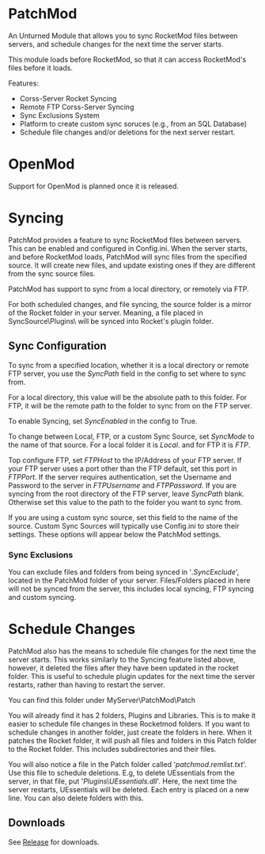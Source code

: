 # PatchMod
An Unturned Module that allows you to sync RocketMod files between servers, and schedule changes for the next time the server starts.

This module loads before RocketMod, so that it can access RocketMod's files before it loads.

Features:
<ul>
  <li>Corss-Server Rocket Syncing</li>
  <li>Remote FTP Corss-Server Syncing</li>
  <li>Sync Exclusions System</li>
  <li>Platform to create custom sync soruces (e.g., from an SQL Database)</li>
  <li>Schedule file changes and/or deletions for the next server restart.</li>
</ul>

# OpenMod

Support for OpenMod is planned once it is released.

# Syncing

PatchMod provides a feature to sync RocketMod files between servers. This can be enabled and configured in Config.ini. When the server starts, and before RocketMod loads, PatchMod will sync files from the specified source. It will create new files, and update existing ones if they are different from the sync source files.

PatchMod has support to sync from a local directory, or remotely via FTP.

For both scheduled changes, and file syncing, the source folder is a mirror of the Rocket folder in your server. Meaning, a file placed in SyncSource\Plugins\ will be synced into Rocket's plugin folder.

## Sync Configuration

To sync from a specified location, whether it is a local directory or remote FTP server, you use the <i>SyncPath</i> field in the config to set where to sync from.

For a local directory, this value will be the absolute path to this folder. For FTP, it will be the remote path to the folder to sync from on the FTP server.

To enable Syncing, set <i>SyncEnabled</i> in the config to True.

To change between Local, FTP, or a custom Sync Source, set <i>SyncMode</i> to the name of that source. For a local folder it is <i>Local</i>. and for FTP it is <i>FTP</i>.

Top configure FTP, set <i>FTPHost</i> to the IP/Address of your FTP server. If your FTP server uses a port other than the FTP default, set this port in <i>FTPPort</i>. If the server requires authentication, set the Username and Password to the server in <i>FTPUsername</i> and <i>FTPPassword</i>. If you are syncing from the root directory of the FTP server, leave <i>SyncPath</i> blank. Otherwise set this value to the path to the folder you want to sync from.

If you are using a custom sync source, set this field to the name of the source. Custom Sync Sources will typically use Config.ini to store their settings. These options will appear below the PatchMod settings.

### Sync Exclusions

You can exclude files and folders from being synced in '<i>.SyncExclude</i>', located in the PatchMod folder of your server. Files/Folders placed in here will not be synced from the server, this includes local syncing, FTP syncing and custom syncing.

# Schedule Changes

PatchMod also has the means to schedule file changes for the next time the server starts. This works similarly to the Syncing feature listed above, however, it deleted the files after they have been updated in the rocket folder. This is useful to schedule plugin updates for the next time the server restarts, rather than having to restart the server.

You can find this folder under MyServer\PatchMod\Patch

You will already find it has 2 folders, Plugins and Libraries. This is to make it easier to schedule file changes in these Rocketmod folders. If you want to schedule changes in another folder, just create the folders in here. When it patches the Rocket folder, it will push all files and folders in this Patch folder to the Rocket folder. This includes subdirectories and their files.

You will also notice a file in the Patch folder called '<i>patchmod.remlist.txt</i>'. Use this file to schedule deletions. E.g, to delete UEssentials from the server, in that file, put '<i>Plugins\UEssentials.dll</i>'. Here, the next time the server restarts, UEssentials will be deleted. Each entry is placed on a new line. You can also delete folders with this.

## Downloads

See <a href="https://github.com/ShimmyMySherbet/PatchMod/releases">Release</a> for downloads.
